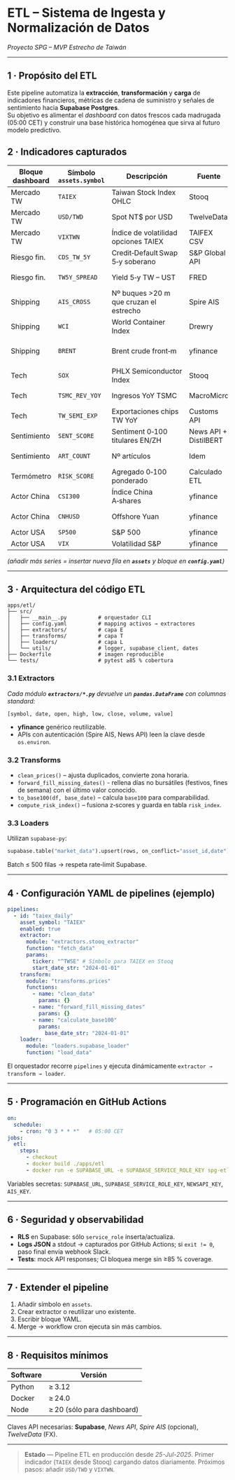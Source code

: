 # ETL – Sistema de Ingesta y Normalización de Datos

*Proyecto SPG – MVP Estrecho de Taiwán*

---

## 1 · Propósito del ETL

Este pipeline automatiza la **extracción**, **transformación** y **carga** de indicadores financieros, métricas de cadena de suministro y señales de sentimiento hacia **Supabase Postgres**.\
Su objetivo es alimentar el *dashboard* con datos frescos cada madrugada (05:00 CET) y construir una base histórica homogénea que sirva al futuro modelo predictivo.


## 2 · Indicadores capturados

| Bloque dashboard | Símbolo `assets.symbol` | Descripción                            | Fuente                | Frecuencia | Justificación                   |
| ---------------- | ----------------------- | -------------------------------------- | --------------------- | ---------- | ------------------------------- |
| Mercado TW       | `TAIEX`                 | Taiwan Stock Index OHLC                | Stooq                 | Diario     | Termómetro bursátil local       |
| Mercado TW       | `USD/TWD`               | Spot NT\$ por USD                      | TwelveData            | Diario     | Salidas/entradas de capital     |
| Mercado TW       | `VIXTWN`                | Índice de volatilidad opciones TAIEX   | TAIFEX CSV            | Diario     | Mide prime de riesgo implícita  |
| Riesgo fin.      | `CDS_TW_5Y`             | Credit‑Default Swap 5‑y soberano       | S&P Global API        | Diario     | Seguro de impago país           |
| Riesgo fin.      | `TW5Y_SPREAD`           | Yield 5‑y TW – UST                     | FRED                  | Diario     | Alternativa gratuita al CDS     |
| Shipping         | `AIS_CROSS`             | Nº buques >20 m que cruzan el estrecho | Spire AIS             | 6 h        | Bloqueo marítimo potencial      |
| Shipping         | `WCI`                   | World Container Index                  | Drewry                | Semanal    | Coste flete global / desvíos    |
| Shipping         | `BRENT`                 | Brent crude front‑m                    | yfinance              | Diario     | Proxy coste transporte, energía |
| Tech             | `SOX`                   | PHLX Semiconductor Index               | Stooq                 | Diario     | Salud sector chips mundial      |
| Tech             | `TSMC_REV_YOY`          | Ingresos YoY TSMC                      | MacroMicro            | Mensual    | Pulso gigante local             |
| Tech             | `TW_SEMI_EXP`           | Exportaciones chips TW YoY             | Customs API           | Mensual    | Cadena suministro física        |
| Sentimiento      | `SENT_SCORE`            | Sentiment 0‑100 titulares EN/ZH        | News API + DistilBERT | 4 h        | Narrativa mediática             |
| Sentimiento      | `ART_COUNT`             | Nº artículos                           | Idem                  | 4 h        | Volumen cobertura               |
| Termómetro       | `RISK_SCORE`            | Agregado 0‑100 ponderado               | Calculado ETL         | Diario     | KPI final del dashboard         |
| Actor China      | `CSI300`                | Índice China A‑shares                  | yfinance              | Diario     | Contagio regional               |
| Actor China      | `CNHUSD`                | Offshore Yuan                          | yfinance              | Diario     | Fuga capital china              |
| Actor USA        | `SP500`                 | S&P 500                                | yfinance              | Diario     | Risk‑off global                 |
| Actor USA        | `VIX`                   | Volatilidad S&P                        | yfinance              | Diario     | Stress global                   |

*(añadir más series = insertar nueva fila en **`assets`** y bloque en **`config.yaml`**)*

---

## 3 · Arquitectura del código ETL

```
apps/etl/
├── src/
│   ├── __main__.py          # orquestador CLI
│   ├── config.yaml          # mapping activos → extractores
│   ├── extractors/          # capa E
│   ├── transforms/          # capa T
│   ├── loaders/             # capa L
│   └── utils/               # logger, supabase_client, dates
├── Dockerfile               # imagen reproducible
└── tests/                   # pytest ≥85 % cobertura
```

### 3.1 Extractors

*Cada módulo **`extractors/*.py`** devuelve un **`pandas.DataFrame`** con columnas standard:*

```
[symbol, date, open, high, low, close, volume, value]
```

- **yfinance** genérico reutilizable.
- APIs con autenticación (Spire AIS, News API) leen la clave desde `os.environ`.

### 3.2 Transforms

- `clean_prices()` – ajusta duplicados, convierte zona horaria.
- `forward_fill_missing_dates()` - rellena días no bursátiles (festivos, fines de semana) con el último valor conocido.
- `to_base100(df, base_date)` – calcula `base100` para comparabilidad.
- `compute_risk_index()` – fusiona z‑scores y guarda en tabla `risk_index`.

### 3.3 Loaders

Utilizan `supabase-py`:

```python
supabase.table("market_data").upsert(rows, on_conflict="asset_id,date")
```

Batch ≤ 500 filas → respeta rate‑limit Supabase.

---

## 4 · Configuración YAML de pipelines (ejemplo)

```yaml
pipelines:
  - id: "taiex_daily"
    asset_symbol: "TAIEX"
    enabled: true
    extractor:
      module: "extractors.stooq_extractor"
      function: "fetch_data"
      params:
        ticker: "^TWSE" # Símbolo para TAIEX en Stooq
        start_date_str: "2024-01-01"
    transform:
      module: "transforms.prices"
      functions:
        - name: "clean_data"
          params: {}
        - name: "forward_fill_missing_dates"
          params: {}
        - name: "calculate_base100"
          params:
            base_date_str: "2024-01-01"
    loader:
      module: "loaders.supabase_loader"
      function: "load_data"
```

El orquestador recorre `pipelines` y ejecuta dinámicamente `extractor → transform → loader`.

---

## 5 · Programación en GitHub Actions

```yaml
on:
  schedule:
    - cron: "0 3 * * *"   # 05:00 CET
jobs:
  etl:
    steps:
      - checkout
      - docker build ./apps/etl
      - docker run -e SUPABASE_URL -e SUPABASE_SERVICE_ROLE_KEY spg-etl
```

Variables secretas: `SUPABASE_URL`, `SUPABASE_SERVICE_ROLE_KEY`, `NEWSAPI_KEY`, `AIS_KEY`.

---

## 6 · Seguridad y observabilidad

- **RLS** en Supabase: sólo `service_role` inserta/actualiza.
- **Logs JSON** a stdout → capturados por GitHub Actions; si `exit != 0`, paso final envía webhook Slack.
- **Tests**: mock API responses; CI bloquea merge sin ≥85 % coverage.

---

## 7 · Extender el pipeline

1. Añadir símbolo en `assets`.
2. Crear extractor o reutilizar uno existente.
3. Escribir bloque YAML.
4. Merge → workflow cron ejecuta sin más cambios.

---

## 8 · Requisitos mínimos

| Software | Versión                    |
| -------- | -------------------------- |
| Python   | ≥ 3.12                     |
| Docker   | ≥ 24.0                     |
| Node     | ≥ 20 (sólo para dashboard) |

Claves API necesarias: **Supabase**, *News API*, *Spire AIS* (opcional), *TwelveData* (FX).

---

> **Estado** — Pipeline ETL en producción desde *25-Jul-2025*. Primer indicador (`TAIEX` desde Stooq) cargando datos diariamente. Próximos pasos: añadir `USD/TWD` y `VIXTWN`.

